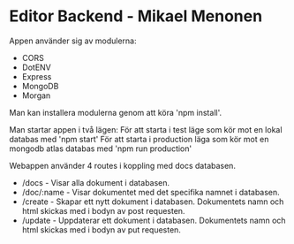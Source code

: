 Editor Backend - Mikael Menonen
===============================

Appen använder sig av modulerna:
- CORS
- DotENV
- Express
- MongoDB
- Morgan

Man kan installera modulerna genom att köra 'npm install'.

Man startar appen i två lägen:
För att starta i test läge som kör mot en lokal databas med 'npm start'
För att starta i production läga som kör mot en mongodb atlas databas med 'npm run production'

Webappen använder 4 routes i koppling med docs databasen.
- /docs - Visar alla dokument i databasen.
- /doc/:name - Visar dokumentet med det specifika namnet i databasen.
- /create - Skapar ett nytt dokument i databasen. Dokumentets namn och html skickas med i bodyn av post requesten.
- /update - Uppdaterar ett dokument i databasen. Dokumentets namn och html skickas med i bodyn av put requesten.